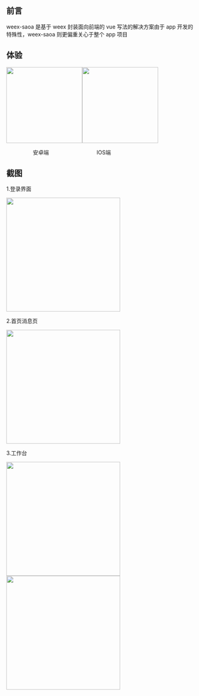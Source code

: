 ## 前言

weex-saoa 是基于 weex 封装面向前端的 vue 写法的解决方案由于 app 开发的特殊性，weex-saoa 则更偏重关心于整个 app 项目

## 体验
<img src="https://raw.githubusercontent.com/qq476743842/image/master/download/android.png" width=200/><img src="https://raw.githubusercontent.com/qq476743842/image/master/download/ios.png" width=200/>

  　　　　　安卓端　　　　　　　　　IOS端
## 截图

1.登录界面

<img src="https://github.com/qq476743842/image/blob/master/app/login.png?raw=true" width=300/>


2.首页消息页

<img src="https://github.com/qq476743842/image/blob/master/app/main.png?raw=true" width=300/>

3.工作台

<img src="https://github.com/qq476743842/image/blob/master/app/appcenter.png?raw=true" width=300/> <img src="https://github.com/qq476743842/image/blob/master/app/appcenter2.png?raw=true" width=300/>



